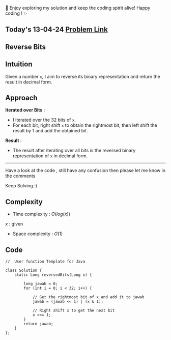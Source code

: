 🚀 Enjoy exploring my solution and keep the coding spirit alive! Happy coding ! ✨

## Today's 13-04-24 [Problem Link](https://www.geeksforgeeks.org/problems/reverse-bits3556/1)
## Reverse Bits

## Intuition
Given a number `x`, I aim to reverse its binary representation and return the result in decimal form.

## Approach

**Iterated over Bits** : 
- I iterated over the 32 bits of `x`.
- For each bit, right shift `x` to obtain the rightmost bit, then left shift the result by 1 and add the obtained bit.

**Result** : 
- The result after iterating over all bits is the reversed binary representation of `x` in decimal form.

---
Have a look at the code , still have any confusion then please let me know in the comments

Keep Solving.:)

## Complexity
- Time complexity : $O(log(x))$
<!-- Add your time complexity here, e.g. $$O())$$ -->
$x$ : given
- Space complexity : $O(1)$
<!-- Add your space complexity here, e.g. $$O(n)$$ -->

## Code

```
//  User function Template for Java

class Solution {
    static Long reversedBits(Long x) {
        
        long jawab = 0;
        for (int i = 0; i < 32; i++) {
            
            // Get the rightmost bit of x and add it to jawab
            jawab = (jawab << 1) | (x & 1);
            
            // Right shift x to get the next bit
            x >>= 1;
        }
        return jawab;
    }
};
```